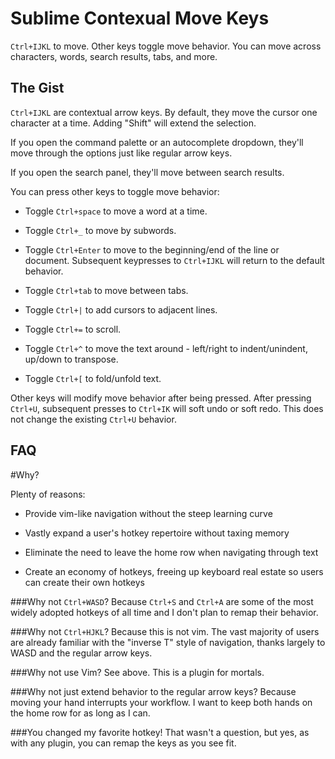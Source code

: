 # Sublime Contexual Move Keys
`Ctrl+IJKL` to move. Other keys toggle move behavior. You can move across characters, words, search results, tabs, and more.

## The Gist
`Ctrl+IJKL` are contextual arrow keys. By default, they move the cursor one character at a time. Adding "Shift" will extend the selection. 

If you open the command palette or an autocomplete dropdown, they'll move through the options just like regular arrow keys. 

If you open the search panel, they'll move between search results. 

You can press other keys to toggle move behavior:

 * Toggle `Ctrl+space` to move a word at a time.
	
 * Toggle `Ctrl+_` to move by subwords.
 
 * Toggle `Ctrl+Enter` to move to the beginning/end of the line or document. Subsequent keypresses to `Ctrl+IJKL` will return to the default behavior.
	
 * Toggle `Ctrl+tab` to move between tabs. 
	
 * Toggle `Ctrl+|` to add cursors to adjacent lines.
	
 * Toggle `Ctrl+=` to scroll.

 * Toggle `Ctrl+^` to move the text around - left/right to indent/unindent, up/down to transpose.
	
 * Toggle `Ctrl+[` to fold/unfold text.
	
Other keys will modify move behavior after being pressed. After pressing `Ctrl+U`, subsequent presses to `Ctrl+IK` will soft undo or soft redo. This does not change the existing `Ctrl+U` behavior.
	


## FAQ

#Why?

Plenty of reasons:
 * Provide vim-like navigation without the steep learning curve

 * Vastly expand a user's hotkey repertoire without taxing memory

 * Eliminate the need to leave the home row when navigating through text

 * Create an economy of hotkeys, freeing up keyboard real estate so users can create their own hotkeys

###Why not `Ctrl+WASD`?
 Because `Ctrl+S` and `Ctrl+A` are some of the most widely adopted hotkeys of all time and I don't plan to remap their behavior.

###Why not `Ctrl+HJKL`?
 Because this is not vim. The vast majority of users are already familiar with the "inverse T" style of navigation, thanks largely to WASD and the regular arrow keys.
 
###Why not use Vim?
 See above. This is a plugin for mortals.
 
###Why not just extend behavior to the regular arrow keys?
 Because moving your hand interrupts your workflow. I want to keep both hands on the home row for as long as I can.
 
###You changed my favorite hotkey!
 That wasn't a question, but yes, as with any plugin, you can remap the keys as you see fit.
